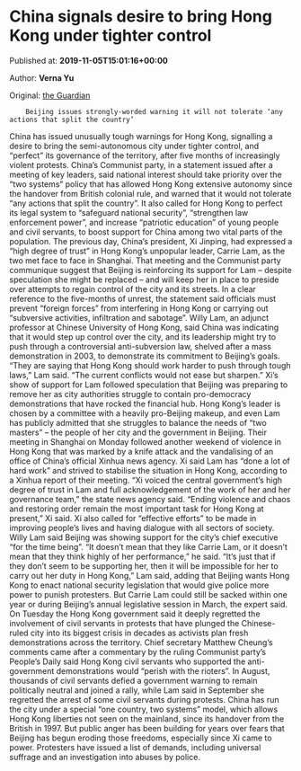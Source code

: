 
# China signals desire to bring Hong Kong under tighter control

Published at: **2019-11-05T15:01:16+00:00**

Author: **Verna Yu**

Original: [the Guardian](https://www.theguardian.com/world/2019/nov/05/chinas-xi-jinping-expresses-high-degree-of-trust-in-hong-kongs-carrie-lam)


        Beijing issues strongly-worded warning it will not tolerate ‘any actions that split the country’
      
China has issued unusually tough warnings for Hong Kong, signalling a desire to bring the semi-autonomous city under tighter control, and “perfect” its governance of the territory, after five months of increasingly violent protests.
China’s Communist party, in a statement issued after a meeting of key leaders, said national interest should take priority over the “two systems” policy that has allowed Hong Kong extensive autonomy since the handover from British colonial rule, and warned that it would not tolerate “any actions that split the country”.
It also called for Hong Kong to perfect its legal system to “safeguard national security”, “strengthen law enforcement power”, and increase “patriotic education” of young people and civil servants, to boost support for China among two vital parts of the population.
The previous day, China’s president, Xi Jinping, had expressed a “high degree of trust” in Hong Kong’s unpopular leader, Carrie Lam, as the two met face to face in Shanghai.
That meeting and the Communist party communique suggest that Beijing is reinforcing its support for Lam – despite speculation she might be replaced – and will keep her in place to preside over attempts to regain control of the city and its streets.
In a clear reference to the five-months of unrest, the statement said officials must prevent “foreign forces” from interfering in Hong Kong or carrying out “subversive activities, infiltration and sabotage”.
Willy Lam, an adjunct professor at Chinese University of Hong Kong, said China was indicating that it would step up control over the city, and its leadership might try to push through a controversial anti-subversion law, shelved after a mass demonstration in 2003, to demonstrate its commitment to Beijing’s goals.
“They are saying that Hong Kong should work harder to push through tough laws,” Lam said. “The current conflicts would not ease but sharpen.”
Xi’s show of support for Lam followed speculation that Beijing was preparing to remove her as city authorities struggle to contain pro-democracy demonstrations that have rocked the financial hub.
Hong Kong’s leader is chosen by a committee with a heavily pro-Beijing makeup, and even Lam has publicly admitted that she struggles to balance the needs of “two masters” – the people of her city and the government in Beijing.
Their meeting in Shanghai on Monday followed another weekend of violence in Hong Kong that was marked by a knife attack and the vandalising of an office of China’s official Xinhua news agency.
Xi said Lam has “done a lot of hard work” and strived to stabilise the situation in Hong Kong, according to a Xinhua report of their meeting.
“Xi voiced the central government’s high degree of trust in Lam and full acknowledgement of the work of her and her governance team,” the state news agency said.
“Ending violence and chaos and restoring order remain the most important task for Hong Kong at present,” Xi said.
Xi also called for “effective efforts” to be made in improving people’s lives and having dialogue with all sectors of society.
Willy Lam said Beijing was showing support for the city’s chief executive “for the time being”.
“It doesn’t mean that they like Carrie Lam, or it doesn’t mean that they think highly of her performance,” he said.
“It’s just that if they don’t seem to be supporting her, then it will be impossible for her to carry out her duty in Hong Kong,” Lam said, adding that Beijing wants Hong Kong to enact national security legislation that would give police more power to punish protesters.
But Carrie Lam could still be sacked within one year or during Beijing’s annual legislative session in March, the expert said.
On Tuesday the Hong Kong government said it deeply regretted the involvement of civil servants in protests that have plunged the Chinese-ruled city into its biggest crisis in decades as activists plan fresh demonstrations across the territory.
Chief secretary Matthew Cheung’s comments came after a commentary by the ruling Communist party’s People’s Daily said Hong Kong civil servants who supported the anti-government demonstrations would “perish with the rioters”.
In August, thousands of civil servants defied a government warning to remain politically neutral and joined a rally, while Lam said in September she regretted the arrest of some civil servants during protests.
China has run the city under a special “one country, two systems” model, which allows Hong Kong liberties not seen on the mainland, since its handover from the British in 1997.
But public anger has been building for years over fears that Beijing has begun eroding those freedoms, especially since Xi came to power.
Protesters have issued a list of demands, including universal suffrage and an investigation into abuses by police.
